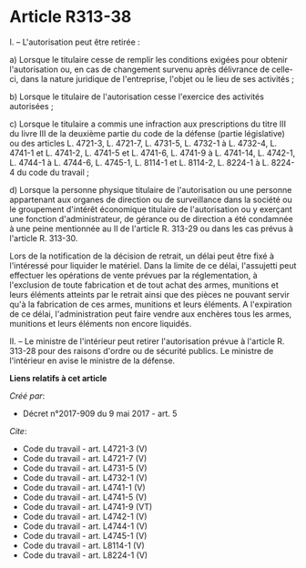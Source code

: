 # Article R313-38

I. – L'autorisation peut être retirée : 

a) Lorsque le titulaire cesse de remplir les conditions exigées pour obtenir l'autorisation ou, en cas de changement survenu
après délivrance de celle-ci, dans la nature juridique de l'entreprise, l'objet ou le lieu de ses activités ; 

b) Lorsque le titulaire de l'autorisation cesse l'exercice des activités autorisées ; 

c) Lorsque le titulaire a commis une infraction aux prescriptions du titre III du livre III de la deuxième partie du code de
la défense (partie législative) ou des articles L. 4721-3, L. 4721-7, L. 4731-5, L. 4732-1 à L. 4732-4, L. 4741-1 et L.
4741-2, L. 4741-5 et L. 4741-6, L. 4741-9 à L. 4741-14, L. 4742-1, L. 4744-1 à L. 4744-6, L. 4745-1, L. 8114-1 et L. 8114-2,
L. 8224-1 à L. 8224-4 du code du travail ; 

d) Lorsque la personne physique titulaire de l'autorisation ou une personne appartenant aux organes de direction ou de
surveillance dans la société ou le groupement d'intérêt économique titulaire de l'autorisation ou y exerçant une fonction
d'administrateur, de gérance ou de direction a été condamnée à une peine mentionnée au II de l'article R. 313-29 ou dans les
cas prévus à l'article R. 313-30. 

Lors de la notification de la décision de retrait, un délai peut être fixé à l'intéressé pour liquider le matériel. Dans la
limite de ce délai, l'assujetti peut effectuer les opérations de vente prévues par la réglementation, à l'exclusion de toute
fabrication et de tout achat des armes, munitions et leurs éléments atteints par le retrait ainsi que des pièces ne pouvant
servir qu'à la fabrication de ces armes, munitions et leurs éléments. A l'expiration de ce délai, l'administration peut faire
vendre aux enchères tous les armes, munitions et leurs éléments non encore liquidés. 

II. – Le ministre de l'intérieur peut retirer l'autorisation prévue à l'article R. 313-28 pour des raisons d'ordre ou de
sécurité publics. Le ministre de l'intérieur en avise le ministre de la défense.

**Liens relatifs à cet article**

_Créé par_:

  - Décret n°2017-909 du 9 mai 2017 - art. 5

_Cite_:

  - Code du travail - art. L4721-3 (V)
  - Code du travail - art. L4721-7 (V)
  - Code du travail - art. L4731-5 (V)
  - Code du travail - art. L4732-1 (V)
  - Code du travail - art. L4741-1 (V)
  - Code du travail - art. L4741-5 (V)
  - Code du travail - art. L4741-9 (VT)
  - Code du travail - art. L4742-1 (V)
  - Code du travail - art. L4744-1 (V)
  - Code du travail - art. L4745-1 (V)
  - Code du travail - art. L8114-1 (V)
  - Code du travail - art. L8224-1 (V)
